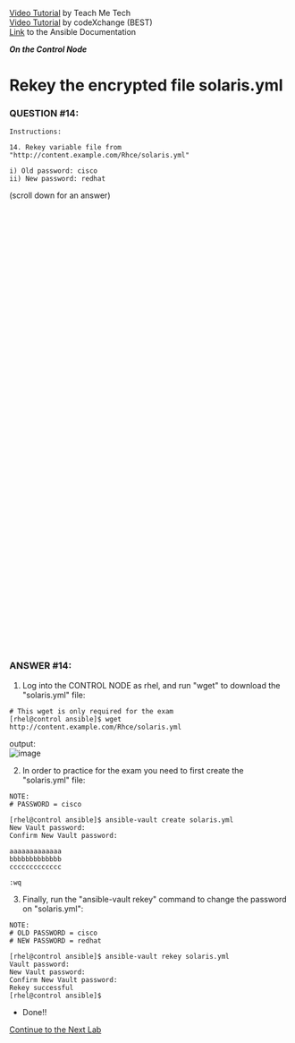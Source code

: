 <a href="https://www.youtube.com/watch?v=icqzQA6-7dU&list=PLYB6dfdhWDePZf4fd4YgGGtSX_vHKv5vz&index=17">Video Tutorial</a> by Teach Me Tech \
<a href="https://www.youtube.com/watch?v=ZrZDEMCsQLw&list=PLL_setXLS0tiYMipvQI4oUGkJwhOhn42J&index=14">Video Tutorial</a> by codeXchange (BEST) \
<a href="https://docs.ansible.com/ansible/latest/cli/ansible-vault.html#rekey">Link</a> to the Ansible Documentation

***On the Control Node***

# Rekey the encrypted file solaris.yml
### QUESTION #14:
```
Instructions:

14. Rekey variable file from "http://content.example.com/Rhce/solaris.yml"

i) Old password: cisco
ii) New password: redhat
```

(scroll down for an answer)
<br/><br/><br/><br/><br/><br/><br/><br/><br/><br/><br/><br/><br/><br/><br/><br/><br/><br/><br/><br/><br/><br/><br/><br/>
<br/><br/><br/><br/><br/><br/><br/><br/><br/><br/><br/><br/><br/><br/><br/><br/><br/><br/><br/><br/><br/><br/><br/><br/>

### ANSWER #14:
1) Log into the CONTROL NODE as rhel, and run "wget" to download the "solaris.yml" file:
```
# This wget is only required for the exam
[rhel@control ansible]$ ﻿wget http://content.example.com/Rhce/solaris.yml
```
output: \
![image](https://github.com/user-attachments/assets/a860dfd2-5ed6-4c95-855f-cab88f35ae43)

2) In order to practice for the exam you need to first create the "solaris.yml" file:
```
NOTE:
# PASSWORD = cisco

[rhel@control ansible]$ ansible-vault create solaris.yml
New Vault password:
Confirm New Vault password:

aaaaaaaaaaaaa
bbbbbbbbbbbbb
ccccccccccccc

:wq
```

3) Finally, run the "ansible-vault rekey" command to change the password on "solaris.yml":
```
NOTE:
# OLD PASSWORD = cisco
# NEW PASSWORD = redhat

[rhel@control ansible]$ ansible-vault rekey solaris.yml
Vault password:
New Vault password:
Confirm New Vault password:
Rekey successful
[rhel@control ansible]$
```

* Done!!

[Continue to the Next Lab](15_crontab_yml_(EASY).md)
